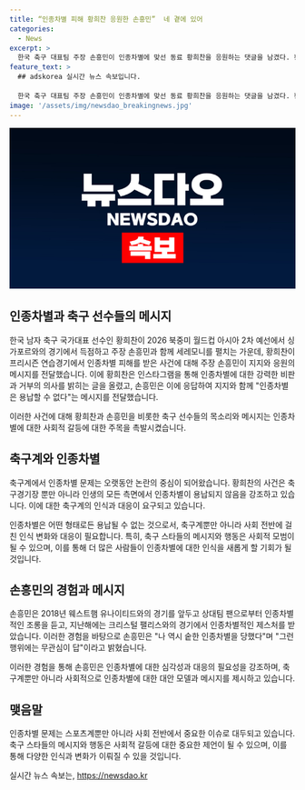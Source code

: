 ```yaml
---
title: “인종차별 피해 황희찬 응원한 손흥민”  네 곁에 있어
categories:
  - News
excerpt: >
  한국 축구 대표팀 주장 손흥민이 인종차별에 맞선 동료 황희찬을 응원하는 댓글을 남겼다. 황희찬은 인종차별적 발언을 당한 후 사회적 문제에 대해 강한 비판을 표명했고, 손흥민은 인종차별은 용납할 수 없다는 응원의 메시지를 전했다. 이에 대해 울버햄튼은 UEFA에 사안 제소를 고려하고, 손흥민은 과거 자신도 인종차별에 노출된 경험이 있었음을 언급하며 지지했다.
feature_text: >
  ## adskorea 실시간 뉴스 속보입니다.

  한국 축구 대표팀 주장 손흥민이 인종차별에 맞선 동료 황희찬을 응원하는 댓글을 남겼다. 황희찬은 인종차별적 발언을 당한 후 사회적 문제에 대해 강한 비판을 표명했고, 손흥민은 인종차별은 용납할 수 없다는 응원의 메시지를 전했다. 이에 대해 울버햄튼은 UEFA에 사안 제소를 고려하고, 손흥민은 과거 자신도 인종차별에 노출된 경험이 있었음을 언급하며 지지했다.
image: '/assets/img/newsdao_breakingnews.jpg'
---
```


<p><img src="/assets/img/newsdao_breakingnews.jpg" alt="adskorea 속보" /></p>

<h2 data-ke-size="size26">인종차별과 축구 선수들의 메시지</h2>

<p>한국 남자 축구 국가대표 선수인 황희찬이 2026 북중미 월드컵 아시아 2차 예선에서 싱가포르와의 경기에서 득점하고 주장 손흥민과 함께 세레모니를 펼치는 가운데, 황희찬이 프리시즌 연습경기에서 인종차별 피해를 받은 사건에 대해 주장 손흥민이 지지와 응원의 메시지를 전달했습니다. 이에 황희찬은 인스타그램을 통해 인종차별에 대한 강력한 비판과 거부의 의사를 밝히는 글을 올렸고, 손흥민은 이에 응답하여 지지와 함께 "인종차별은 용납할 수 없다"는 메시지를 전달했습니다.</p>

<p>이러한 사건에 대해 황희찬과 손흥민을 비롯한 축구 선수들의 목소리와 메시지는 인종차별에 대한 사회적 갈등에 대한 주목을 촉발시켰습니다.</p>

<h2 data-ke-size="size26">축구계와 인종차별</h2>

<p>축구계에서 인종차별 문제는 오랫동안 논란의 중심이 되어왔습니다. 황희찬의 사건은 축구경기장 뿐만 아니라 인생의 모든 측면에서 인종차별이 용납되지 않음을 강조하고 있습니다. 이에 대한 축구계의 인식과 대응이 요구되고 있습니다.</p>

<p>인종차별은 어떤 형태로든 용납될 수 없는 것으로서, 축구계뿐만 아니라 사회 전반에 걸친 인식 변화와 대응이 필요합니다. 특히, 축구 스타들의 메시지와 행동은 사회적 모범이 될 수 있으며, 이를 통해 더 많은 사람들이 인종차별에 대한 인식을 새롭게 할 기회가 될 것입니다.</p>

<h2 data-ke-size="size26">손흥민의 경험과 메시지</h2>

<p>손흥민은 2018년 웨스트햄 유나이티드와의 경기를 앞두고 상대팀 팬으로부터 인종차별적인 조롱을 듣고, 지난해에는 크리스털 팰리스와의 경기에서 인종차별적인 제스처를 받았습니다. 이러한 경험을 바탕으로 손흥민은 "나 역시 숱한 인종차별을 당했다"며 "그런 행위에는 무관심이 답"이라고 밝혔습니다.</p>

<p>이러한 경험을 통해 손흥민은 인종차별에 대한 심각성과 대응의 필요성을 강조하며, 축구계뿐만 아니라 사회적으로 인종차별에 대한 대안 모델과 메시지를 제시하고 있습니다.</p>

<h2 data-ke-size="size26">맺음말</h2>

<p>인종차별 문제는 스포츠계뿐만 아니라 사회 전반에서 중요한 이슈로 대두되고 있습니다. 축구 스타들의 메시지와 행동은 사회적 갈등에 대한 중요한 제언이 될 수 있으며, 이를 통해 다양한 인식과 변화가 이뤄질 수 있을 것입니다.</p>
실시간 뉴스 속보는, <a href="https://newsdao.kr" rel="dofollow">https://newsdao.kr</a>


